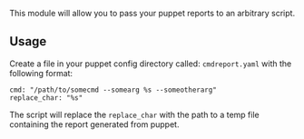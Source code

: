 This module will allow you to pass your puppet reports to an arbitrary script.

## Usage

Create a file in your puppet config directory called: `cmdreport.yaml` with the following format:

```
cmd: "/path/to/somecmd --somearg %s --someotherarg"
replace_char: "%s"
```

The script will replace the `replace_char` with the path to a temp file containing the report generated from puppet.
